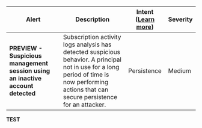 |Alert|Description|Intent ([Learn more](#intentions))|Severity|
|----|----|:----:|--|
|**PREVIEW - Suspicious management session using an inactive account detected**|Subscription activity logs analysis has detected suspicious behavior. A principal not in use for a long period of time is now performing actions that can secure persistence for an attacker.|Persistence|Medium|
**TEST**
